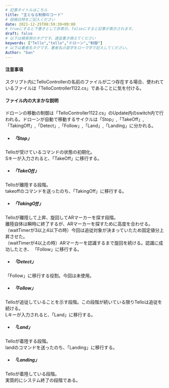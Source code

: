 ```yaml
---
# 記事タイトルはこちら
title: "主となる制御のコード"
# 投稿日時をご記入ください
date: 2021-12-25T08:59:39+09:00
# trueにすると下書きとして非表示。falseにすると記事が表示されます。
draft: false
# 以下は検索用のタグです。適宜書き換えてください
keywords: ["Tello","tello","ドローン","制御"]
# 以下は著者名タグです。著者名の苗字をローマ字で記入してください。
Author: "ban"
---
```


#### 注意事項
スクリプト内にTelloControllerの名前のファイルが二つ存在する場合、使われているファイルは「TelloController1122.cs」であることに気を付ける。

#### ファイル内の大まかな説明
ドローンの移動の制御は「TelloController1122.cs」のUpdate内のswitch内で行われる。ドローンが自動で移動するサイクルは「Stop」,「TakeOff」,「TakingOff」,「Detect」,「Follow」,「Land」,「Landing」に分かれる。
- ##### 「Stop」
Telloが受けているコマンドの状態の初期化。  
Sキーが入力されると、「TakeOff」に移行する。  

- ##### 「TakeOff」
Telloが離陸する段階。  
takeoffのコマンドを送ったのち、「TakingOff」に移行する。

- ##### 「TakingOff」
Telloが離陸して上昇、旋回してARマーカーを探す段階。  
離陸自体は瞬時に終了するが、ARマーカーを探すために高度を合わせる。  
（waitTimerが3以上4以下の時）今回は追従対象が決まっていたため固定値分上昇させた。  
（waitTimerが4以上の時）ARマーカーを認識するまで旋回を続ける。認識に成功したとき、 「Follow」に移行する。 

- ##### 「Detect」
「Follow」に移行する役割。今回は未使用。

- ##### 「Follow」
Telloが追従していることを示す段階。この段階が続いている限りTelloは追従を続ける。  
Lキーが入力されると、「Land」に移行する。

- ##### 「Land」
Telloが着陸する段階。  
landのコマンドを送ったのち、「Landing」に移行する。

- ##### 「Landing」
Telloが着陸している段階。  
実質的にシステム終了の段階である。